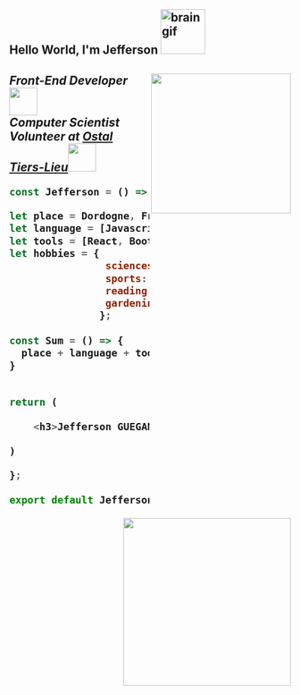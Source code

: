 <h2> Hello World, I'm Jefferson <img src="https://media0.giphy.com/media/d0yhweBmWInGsLhpgV/200w.webp?cid=ecf05e47pnlin209azmqicrltq6rwvw1todhoxftnzblrjul&rid=200w.webp&ct=s" width="80" alt="brain gif"/><h2>

<img align='right' src="https://media4.giphy.com/media/JIX9t2j0ZTN9S/200w.webp?cid=ecf05e471lf0sawcbw2cnm7gvucedd6fgbrl2k6p5n2am7fe&rid=200w.webp&ct=g" width="250">
<p><em>Front-End Developer<img src="https://media3.giphy.com/media/lRLzrbhmh5pFf4jOga/200w.webp?cid=ecf05e47z85d65ej9fbs87z74h2lt7f8frdfu9cog5ssrjsh&rid=200w.webp&ct=s" width="50"></br>
Computer Scientist Volunteer at <a href="https://www.facebook.com/LOstal-Tie481911055670179">Ostal Tiers-Lieu</a><img src="https://media1.giphy.com/media/2wW4ESTnavhypLsb4l/200.webp?cid=ecf05e476e5v4idnvv4itpxy9e1e1jomsetrsxrxx5l0ekq8&rid=200.webp&ct=s" width="50"> 
</em></p>

  
 
```javascript
const Jefferson = () => {

let place = Dordogne, France;
let language = [Javascript, CSS, HTML];
let tools = [React, Bootstrap, Material UI, Figma, Trello];
let hobbies = {
                sciences:  ["computer science", "geology", "ecology"],
                sports: ["WNBA", "MLB", "NFL", "NBA"],
                reading: ["sci-fi", "medieval-fantasy", "history"],
                gardening: "Permaculture",
               };
               
const Sum = () => {
  place + language + tools + hobbies
}
                

return (

    <h3>Jefferson GUEGAN</h3>
    
)

};

export default Jefferson;

```
<img align='right' src="https://media2.giphy.com/media/xUA7be0s1t2nTT56rS/200.webp?cid=ecf05e47787xyoo6fue1efqybikfmv1xcu0p64d88r436w1m&rid=200.webp&ct=g" width="300">
